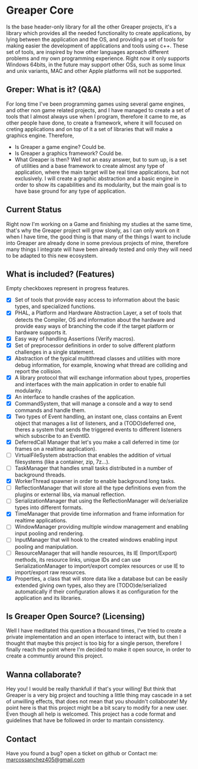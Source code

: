 # Greaper Core

Is the base header-only library for all the other Greaper projects, it's a library which provides all the needed functionality to create applications,
by lying between the application and the OS, and providing a set of tools for making easier the development of applications and tools using c++.
These set of tools, are inspired by how other languages aproach different problems and my own programming experience.
Right now it only supports Windows 64bits, in the future may support other OSs, such as some linux and unix variants, MAC and other Apple platforms will not be supported.

## Greper: What is it? (Q&A)

For long time I've been programming games using several game engines, and other non game related projects, and I have managed to create a set of tools that I almost always use when I program, therefore it came to me, as other people have done, to create a framework, where it will focused on creting applications and on top of it a set of libraries that will make a graphics engine. Therefore,

- Is Greaper a game engine?
  Could be.
- Is Greaper a graphics framework?
  Could be.
- What Greaper is then?
  Well not an easy answer, but to sum up, is a set of utilities and a base framework to create almost any type of application, where the main target will be real time applications, but not exclusively. I will create a graphic abstraction and a basic engine in order to show its capabilities and its modularity, but the main goal is to have base ground for any type of application.

## Current Status

Right now I'm working on a Game and finishing my studies at the same time, that's why the Greaper project will grow slowly, as I can only work on it when I have time, the good thing is that many of the things I want to include into Greaper are already done in some previous projects of mine, therefore many things I integrate will have been already tested and only they will need to be adapted to this new ecosystem.

## What is included? (Features)

Empty checkboxes represent in progress features.

* [X] Set of tools that provide easy access to information about the basic types, and specialized functions.
* [X] PHAL, a Platform and Hardware Abstraction Layer, a set of tools that detects the Compiler, OS and information about the hardware and provide easy ways of branching the code if the target platform or hardware supports it.
* [X] Easy way of handling Assertions (Verify macros).
* [X] Set of preprocessor definitions in order to solve different platform challenges in a single statement.
* [X] Abstraction of the typical multithread classes and utilities with more debug information, for example, knowing what thread are colliding and report the collision.
* [X] A library protocol that will exchange information about types, properties and interfaces with the main application in order to enable full modularity.
* [X] An interface to handle crashes of the application.
* [X] CommandSystem, that will manage a console and a way to send commands and handle them.
* [X] Two types of Event handling, an instant one, class contains an Event object that manages a list of listeners, and a (TODO)deferred one, theres a system that sends the triggered events to different listeners which subscribe to an EventID.
* [X] DeferredCall Manager that let's you make a call deferred in time (or frames on a realtime application).
* [ ] VirtualFileSystem abstraction that enables the addition of virtual filesystems (like a container, zip, 7z...).
* [ ] TaskManager that handles small tasks distributed in a number of background threads.
* [X] WorkerThread spawner in order to enable background long tasks.
* [ ] ReflectionManager that will store all the type definitions even from the plugins or external libs, via manual reflection.
* [ ] SerializationManager that using the ReflectionManager will de/serialize types into different formats.
* [X] TimeManager that provide time information and frame information for realtime applications.
* [ ] WindowManager providing multiple window management and enabling input pooling and rendering.
* [ ] InputManager that will hook to the created windows enabling input pooling and manipulation.
* [ ] ResourceManager that will handle resources, its IE (Import/Export) methods, its resource links, unique IDs and can use SerializationManager to import/export complex resources or use IE to import/export raw resources.
* [X] Properties, a class that will store data like a database but can be easily extended giving own types, also they are (TODO)de/serialized automatically if their configuration allows it as configuration for the application and its libraries.

## Is Greaper Open Source? (Licensing)

Well I have meditated this question a thousand times, I've tried to create a private implementation and an open interface to interact with, but then I thought that maybe this project is too big for a single person, therefore I finally reach the point where I'm decided to make it open source, in order to create a communtiy around this project.

## Wanna collaborate?

Hey you! I would be really thankfull if that's your willing! But think that Greaper is a very big project and touching a little thing may cascade in a set of unwilling effects, that does not mean that you shouldn't collaborate! My point here is that this project might be a bit scary to modify for a new user. Even though all help is welcomed. This project has a code format and guidelines that have be followed in order to mantain consistency.

## Contact

Have you found a bug? open a ticket on github or
Contact me: marcossanchez405@gmail.com
